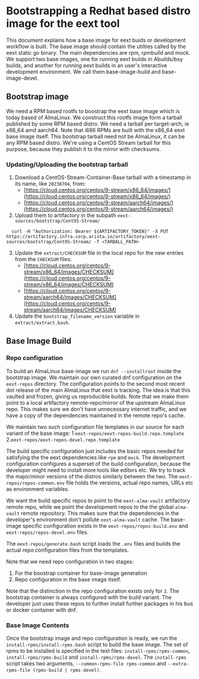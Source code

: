 # Bootstrapping a Redhat based distro image for the eext tool

This document explains how a base image for eext buids or development workflow is built. The base image should contain the utilties called by the eext static go binary.
The main dependencies are rpm, rpmbuild and mock.
We support two base images, one for running eext builds in Abuilds/bsy builds, and another for running eext builds in an user's interactive development environment. We call them base-image-build and base-image-devel.


## Bootstrap image
We need a RPM based rootfs to boostrap the eext base image which is today based of AlmaLinux.
We construct this rootfs image form a tarball published by some RPM based distro.
We need a tarball per target-arch, ie x86_64 amd aarch64. Note that i686 RPMs are built with the x86_64 eext base image itself.
This bootstrap tarball need not be AlmaLinux, it can be any RPM based distro. We're using a CentOS Stream tarball for this purpose, because they publish it to the mirror with checksums.

### Updating/Uploading the bootstrap tarball

1. Download a CentOS-Stream-Container-Base tarball with a timestamp in its name, like `20230704`, from:
   - [https://cloud.centos.org/centos/9-stream/x86_64/images/](https://cloud.centos.org/centos/9-stream/x86_64/images/)
   - [https://cloud.centos.org/centos/9-stream/aarch64/images/](https://cloud.centos.org/centos/9-stream/aarch64/images/)
2. Upload them to artifactory in the subpath `eext-sources/bootstrap/CentOS-Stream/`
```
  curl -H "Authorization: Bearer ${ARTIFACTORY_TOKEN}" -X PUT https://artifactory.infra.corp.arista.io/artifactory/eext-sources/bootstrap/CentOS-Stream/ -T <TARBALL_PATH>
```
3. Update the `extract/CHECKSUM` file in the local repo for the new entries from the `CHECKSUM` files:
   - [https://cloud.centos.org/centos/9-stream/x86_64/images/CHECKSUM](https://cloud.centos.org/centos/9-stream/x86_64/images/CHECKSUM)
   - [https://cloud.centos.org/centos/9-stream/aarch64/images/CHECKSUM](https://cloud.centos.org/centos/9-stream/aarch64/images/CHECKSUM)
4. Update the `bootstrap_filename_version` variable in `extract/extract.bash`.

## Base Image Build

### Repo configuration
To build an AlmaLinux base-image we run `dnf --installroot` inside the bootstrap image. We maintain our own curated dnf configuration on the `eext-repos` directory.
The configuration points to the second most recent dot release of the main AlmaLinux that eext is tracking. The idea is that this vaulted and frozen, giving us reproducible builds.
Note that we make them point to a local artifactory remote-repo/mirror of the upstream AlmaLinux repo. This makes sure we don't have unnecessary internet traffic, and we have a copy of the dependencies maintained in the remote repo's cache.

We maintain two such configuration file templates in our source for each variant of the base image:
1 `eext-repos/eext-repos-build.repo.template`
2.`eext-repos/eext-repos-devel.repo.template`

The build specific configuration just includes the basic repos needed for satisfying the the eext dependencies like `rpm` and `mock`.
The development configuration configures a superset of the build configuration, because the developer might need to install more tools like editors etc.
We try to track the major/minor versions of the distros similarly between the two. The `eext-repos/repos-common.env` file  holds the versions, actual repo names, URLs etc as environment variables.

We want the build specific repos to point to the `eext-alma-vault` artifactory remote repo, while we point the development repos to the the global `alma-vault` remote repository.
This makes sure that the dependencies in the developer's environment don't pollute `eext-alma-vault` cache.
The base-image specific configuration exists in the `eext-repos/repos-build.env` and `eext-repos/repos-devel.env` files.

The `eext-repos/generate.bash` script loads the `.env` files and builds the actual repo configuration files from the templates.

Note that we need repo configuration in two stages:
1. For the boostrap container for base-image generation
2. Repo configuration in the base image itself.

Note that the distinction in the repo configuration exists only for `2`. The bootstrap container is always configured with the build variant.
The developer just uses these repos to further install further packages in his bus or docker container with dnf.

### Base Image Contents
Once the bootstrap image and repo configuration is ready, we run the `install-rpms/install-rpms.bash` script to build the base image.
The set of rpms to be installed is specified in the text files: `install-rpms/rpms-common`, `install-rpms/rpms-build` and `install-rpms/rpms-devel`.
The `install-rpms` script takes two arguments, `--common-rpms-file rpms-common` and `--extra-rpms-file (rpms-build | rpms-devel)`.

